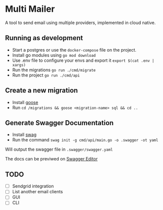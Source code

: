 # Multi Mailer

A tool to send email using multiple providers, implemented in cloud native.

## Running as development

- Start a postgres or use the `docker-compose` file on the project.
- Install go modules using `go mod download`
- Use .env file to configure your envs and export it `export $(cat .env | xargs)`
- Run the migrations `go run ./cmd/migrate`
- Run the project `go run ./cmd/api`

## Create a new migration

- Install [goose](https://github.com/pressly/goose)
- Run `cd /migrations && goose <migration-name> sql && cd ..`

## Generate Swagger Documentation

- Install [swag](https://github.com/swaggo/swag)
- Run the command `swag init -g cmd/api/main.go -o .swagger -ot yaml`

Will output the swagger file in `.swagger/swagger.yaml`

The docs can be previwed on [Swagger Editor](https://editor.swagger.io)

## TODO

- [ ] Sendgrid integration
- [ ] List another email clients
- [ ] GUI
- [ ] CLI
